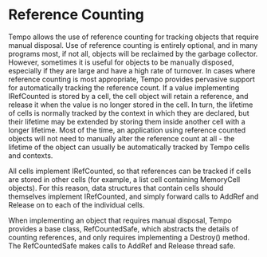 Reference Counting
==================

Tempo allows the use of reference counting for tracking objects that require manual disposal.
Use of reference counting is entirely optional, and in many programs most, if not all, objects will be
reclaimed by the garbage collector. However, sometimes it is useful for objects to be manually
disposed, especially if they are large and have a high rate of turnover. In cases where reference
counting is most appropriate, Tempo provides pervasive support for automatically tracking the
reference count. If a value implementing IRefCounted is stored by a cell, the cell object
will retain a reference, and release it when the value is no longer stored in the cell. In turn,
the lifetime of cells is normally tracked by the context in which they are declared, but their
lifetime may be extended by storing them inside another cell with a longer lifetime. Most of
the time, an application using reference counted objects will not need to manually alter the
reference count at all - the lifetime of the object can usually be automatically tracked
by Tempo cells and contexts.

All cells implement IRefCounted, so that references can be tracked if cells are stored in
other cells (for example, a list cell containing MemoryCell objects). For this reason, data
structures that contain cells should themselves implement IRefCounted, and simply forward calls
to AddRef and Release on to each of the individual cells.

When implementing an object that requires manual disposal, Tempo provides a base class, RefCountedSafe,
which abstracts the details of counting references, and only requires implementing a Destroy() method.
The RefCountedSafe makes calls to AddRef and Release thread safe.

